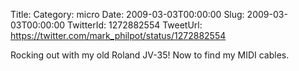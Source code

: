 Title: 
Category: micro
Date: 2009-03-03T00:00:00
Slug: 2009-03-03T00:00:00
TwitterId: 1272882554
TweetUrl: https://twitter.com/mark_philpot/status/1272882554

Rocking out with my old Roland JV-35!  Now to find my MIDI cables.